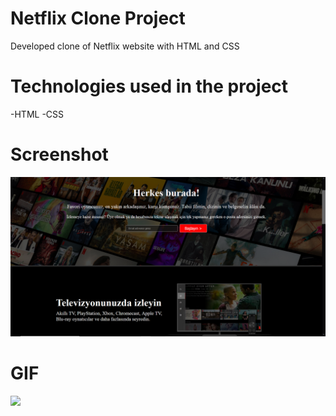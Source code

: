 # Netflix Clone Project
Developed clone of Netflix website with HTML and CSS

# Technologies used in the project
-HTML
-CSS


# Screenshot
![](images/netflixss.PNG)


# GIF
![](images/netflix.gif)